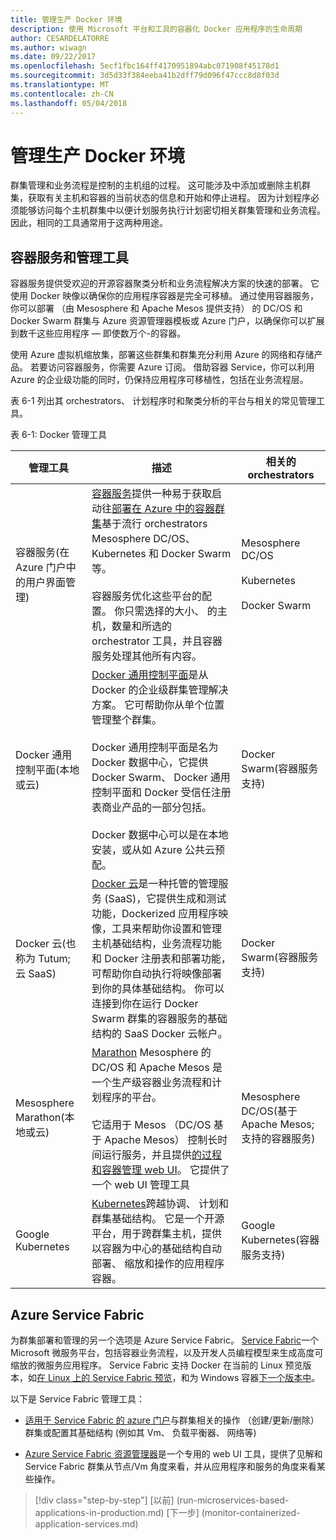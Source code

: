 ```yaml
---
title: 管理生产 Docker 环境
description: 使用 Microsoft 平台和工具的容器化 Docker 应用程序的生命周期
author: CESARDELATORRE
ms.author: wiwagn
ms.date: 09/22/2017
ms.openlocfilehash: 5ecf1fbc164ff4170951894abc071908f45178d1
ms.sourcegitcommit: 3d5d33f384eeba41b2dff79d096f47ccc8d8f03d
ms.translationtype: MT
ms.contentlocale: zh-CN
ms.lasthandoff: 05/04/2018
---
```

# <a name="manage-production-docker-environments"></a>管理生产 Docker 环境

群集管理和业务流程是控制的主机组的过程。 这可能涉及中添加或删除主机群集，获取有关主机和容器的当前状态的信息和开始和停止进程。 因为计划程序必须能够访问每个主机群集中以便计划服务执行计划密切相关群集管理和业务流程。 因此，相同的工具通常用于这两种用途。

## <a name="container-service-and-management-tools"></a>容器服务和管理工具

容器服务提供受欢迎的开源容器聚类分析和业务流程解决方案的快速的部署。 它使用 Docker 映像以确保你的应用程序容器是完全可移植。 通过使用容器服务，你可以部署 （由 Mesosphere 和 Apache Mesos 提供支持） 的 DC/OS 和 Docker Swarm 群集与 Azure 资源管理器模板或 Azure 门户，以确保你可以扩展到数千这些应用程序 — 即使数万个-的容器。

使用 Azure 虚拟机缩放集，部署这些群集和群集充分利用 Azure 的网络和存储产品。 若要访问容器服务，你需要 Azure 订阅。 借助容器 Service，你可以利用 Azure 的企业级功能的同时，仍保持应用程序可移植性，包括在业务流程层。

表 6-1 列出其 orchestrators、 计划程序时和聚类分析的平台与相关的常见管理工具。

表 6-1: Docker 管理工具


| 管理工具      | 描述           | 相关的 orchestrators |
|-----------------------|-----------------------|-----------------------|
| 容器服务\(在 Azure 门户中的用户界面管理) | [容器服务](https://azure.microsoft.com/en-us/services/container-service/)提供一种易于获取启动往[部署在 Azure 中的容器群集](https://docs.microsoft.com/azure/container-service/dcos-swarm/container-service-deployment)基于流行 orchestrators Mesosphere DC/OS、 Kubernetes 和 Docker Swarm 等。 <br /><br /> 容器服务优化这些平台的配置。 你只需选择的大小、 的主机，数量和所选的 orchestrator 工具，并且容器服务处理其他所有内容。 | Mesosphere DC/OS <br /><br /> Kubernetes <br /><br /> Docker Swarm |
| Docker 通用控制平面\(本地或云) | [Docker 通用控制平面](https://docs.docker.com/v1.11/ucp/overview/)是从 Docker 的企业级群集管理解决方案。 它可帮助你从单个位置管理整个群集。 <br /><br /> Docker 通用控制平面是名为 Docker 数据中心，它提供 Docker Swarm、 Docker 通用控制平面和 Docker 受信任注册表商业产品的一部分包括。 <br /><br /> Docker 数据中心可以是在本地安装，或从如 Azure 公共云预配。 | Docker Swarm\(容器服务支持) |
| Docker 云\(也称为 Tutum; 云 SaaS) | [Docker 云](https://docs.docker.com/docker-cloud/)是一种托管的管理服务 (SaaS)，它提供生成和测试功能，Dockerized 应用程序映像，工具来帮助你设置和管理主机基础结构，业务流程功能和 Docker 注册表和部署功能，可帮助你自动执行将映像部署到你的具体基础结构。 你可以连接到你在运行 Docker Swarm 群集的容器服务的基础结构的 SaaS Docker 云帐户。 | Docker Swarm\(容器服务支持) |
| Mesosphere Marathon\(本地或云) | [Marathon](https://mesosphere.github.io/marathon/docs/marathon-ui.html) Mesosphere 的 DC/OS 和 Apache Mesos 是一个生产级容器业务流程和计划程序的平台。 <br /><br /> 它适用于 Mesos （DC/OS 基于 Apache Mesos） 控制长时间运行服务，并且提供[的过程和容器管理 web UI](https://mesosphere.github.io/marathon/docs/marathon-ui.html)。 它提供了一个 web UI 管理工具 | Mesosphere DC/OS\(基于 Apache Mesos; 支持的容器服务) |
| Google Kubernetes | [Kubernetes](http://kubernetes.io/docs/user-guide/ui/#dashboard-access)跨越协调、 计划和群集基础结构。 它是一个开源平台，用于跨群集主机，提供以容器为中心的基础结构自动部署、 缩放和操作的应用程序容器。 | Google Kubernetes\(容器服务支持) |

## <a name="azure-service-fabric"></a>Azure Service Fabric

为群集部署和管理的另一个选项是 Azure Service Fabric。 [Service Fabric](https://azure.microsoft.com/en-us/services/service-fabric/)一个 Microsoft 微服务平台，包括容器业务流程，以及开发人员编程模型来生成高度可缩放的微服务应用程序。 Service Fabric 支持 Docker 在当前的 Linux 预览版本，如[在 Linux 上的 Service Fabric 预览](https://docs.microsoft.com/azure/service-fabric/service-fabric-deploy-anywhere)，和为 Windows 容器[下一个版本中](https://docs.microsoft.com/azure/service-fabric/service-fabric-containers-overview)。

以下是 Service Fabric 管理工具：

-   [适用于 Service Fabric 的 azure 门户](https://docs.microsoft.com/azure/service-fabric/service-fabric-cluster-creation-via-portal)与群集相关的操作 （创建/更新/删除） 群集或配置其基础结构 (例如其 Vm、 负载平衡器、 网络等)

-   [Azure Service Fabric 资源管理器](https://docs.microsoft.com/azure/service-fabric/service-fabric-visualizing-your-cluster)是一个专用的 web UI 工具，提供了见解和 Service Fabric 群集从节点/Vm 角度来看，并从应用程序和服务的角度来看某些操作。


>[!div class="step-by-step"]
[以前] (run-microservices-based-applications-in-production.md) [下一步] (monitor-containerized-application-services.md)
